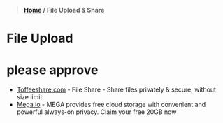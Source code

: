> **[Home](https://github.com/RakeshKengale/Bookmark)  /  File Upload & Share**
# File Upload
# please approve 

- [Toffeeshare.com](https://toffeeshare.com/) - File Share - Share files privately & secure, without size limit
- [Mega.io](https://mega.io/) - MEGA provides free cloud storage with convenient and powerful always-on privacy. Claim your free 20GB now
